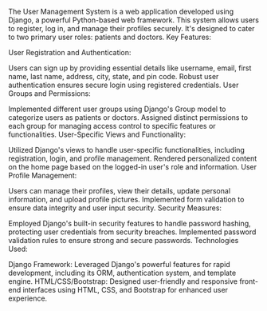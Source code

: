 The User Management System is a web application developed using Django, a powerful Python-based web framework. This system allows users to register, log in, and manage their profiles securely. It's designed to cater to two primary user roles: patients and doctors. Key Features:

User Registration and Authentication:

Users can sign up by providing essential details like username, email, first name, last name, address, city, state, and pin code. Robust user authentication ensures secure login using registered credentials. User Groups and Permissions:

Implemented different user groups using Django's Group model to categorize users as patients or doctors. Assigned distinct permissions to each group for managing access control to specific features or functionalities. User-Specific Views and Functionality:

Utilized Django's views to handle user-specific functionalities, including registration, login, and profile management. Rendered personalized content on the home page based on the logged-in user's role and information. User Profile Management:

Users can manage their profiles, view their details, update personal information, and upload profile pictures. Implemented form validation to ensure data integrity and user input security. Security Measures:

Employed Django's built-in security features to handle password hashing, protecting user credentials from security breaches. Implemented password validation rules to ensure strong and secure passwords. Technologies Used:

Django Framework: Leveraged Django's powerful features for rapid development, including its ORM, authentication system, and template engine. HTML/CSS/Bootstrap: Designed user-friendly and responsive front-end interfaces using HTML, CSS, and Bootstrap for enhanced user experience.
